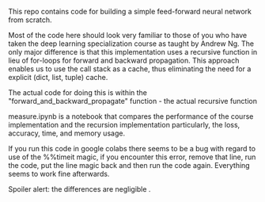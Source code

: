 This repo contains code for building a simple feed-forward neural network from scratch.

Most of the code here should look very familiar to those of you who have taken the deep learning specialization course as taught by Andrew Ng. The only major difference is that this implementation uses a recursive function in lieu of for-loops for forward and backward propagation. This approach enables us to use the call stack as a cache, thus eliminating the need for a explicit (dict, list, tuple) cache.

The actual code for doing this is within the "forward_and_backward_propagate" function - the actual recursive function

measure.ipynb is a notebook that compares the performance of the course implementation and the recursion implementation particularly, the loss, accuracy, time, and memory usage.

If you run this code in google colabs there seems to be a bug with regard to use of the %%timeit magic, if you encounter this error, remove that line, run the code, put the line magic back and then run the code again. Everything seems to work fine afterwards.

Spoiler alert: the differences are negligible .
